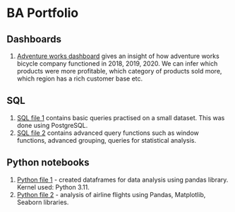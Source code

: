 # BA Portfolio

## Dashboards
1. [Adventure works dashboard](https://github.com/suriya1136/BA/blob/main/adventure_works_postgresql.pbix) gives an insight of how adventure works bicycle company functioned in 2018, 2019, 2020. We can infer which products were more profitable, which category of products sold more, which region has a rich customer base etc.

## SQL
1. [SQL file 1](https://github.com/suriya1136/BA/blob/main/Youtube%20practice.sql) contains basic queries practised on a small dataset. This was done using PostgreSQL.
2. [SQL file 2](https://github.com/suriya1136/BA/blob/main/Advanced%20queries.sql) contains advanced query functions such as window functions, advanced grouping, queries for statistical analysis.

## Python notebooks
1. [Python file 1](https://github.com/suriya1136/BA/blob/main/Python_df.ipynb) - created dataframes for data analysis using pandas library. Kernel used: Python 3.11.
2. [Python file 2](https://github.com/suriya1136/BA/blob/main/airline%20flight%20analysis.ipynb) - analysis of airline flights using Pandas, Matplotlib, Seaborn libraries.
